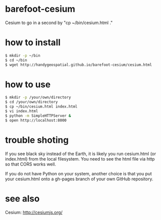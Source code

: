 # barefoot-cesium
Cesium to go in a second by "cp ~/bin/cesium.html ."

# how to install
```zsh
$ mkdir -p ~/bin
$ cd ~/bin
$ wget http://handygeospatial.github.io/barefoot-cesium/cesium.html
```

# how to use
```zsh
$ mkdir -p /your/own/directory
$ cd /your/own/directory
$ cp ~/bin/cesium.html index.html
$ vi index.html
$ python -m SimpleHTTPServer &
$ open http://localhost:8000
```

# trouble shoting
If you see black sky instead of the Earth, it is likely you run cesium.html (or index.html) from the local filesystem. You need to see the html file via http so that CORS works well.

If you do not have Python on your system, another choice is that you put your cesium.html onto a gh-pages branch of your own GitHub repository.

# see also
Cesium: http://cesiumjs.org/